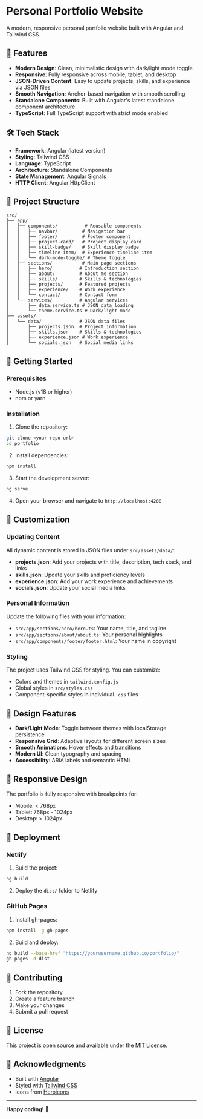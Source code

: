 # Personal Portfolio Website

A modern, responsive personal portfolio website built with Angular and Tailwind CSS.

## 🚀 Features

- **Modern Design**: Clean, minimalistic design with dark/light mode toggle
- **Responsive**: Fully responsive across mobile, tablet, and desktop
- **JSON-Driven Content**: Easy to update projects, skills, and experience via JSON files
- **Smooth Navigation**: Anchor-based navigation with smooth scrolling
- **Standalone Components**: Built with Angular's latest standalone component architecture
- **TypeScript**: Full TypeScript support with strict mode enabled

## 🛠️ Tech Stack

- **Framework**: Angular (latest version)
- **Styling**: Tailwind CSS
- **Language**: TypeScript
- **Architecture**: Standalone Components
- **State Management**: Angular Signals
- **HTTP Client**: Angular HttpClient

## 📁 Project Structure

```
src/
├── app/
│   ├── components/          # Reusable components
│   │   ├── navbar/         # Navigation bar
│   │   ├── footer/         # Footer component
│   │   ├── project-card/   # Project display card
│   │   ├── skill-badge/    # Skill display badge
│   │   ├── timeline-item/  # Experience timeline item
│   │   └── dark-mode-toggle/ # Theme toggle
│   ├── sections/           # Main page sections
│   │   ├── hero/          # Introduction section
│   │   ├── about/         # About me section
│   │   ├── skills/        # Skills & technologies
│   │   ├── projects/      # Featured projects
│   │   ├── experience/    # Work experience
│   │   └── contact/       # Contact form
│   └── services/          # Angular services
│       ├── data.service.ts # JSON data loading
│       └── theme.service.ts # Dark/light mode
├── assets/
│   └── data/              # JSON data files
│       ├── projects.json  # Project information
│       ├── skills.json    # Skills & technologies
│       ├── experience.json # Work experience
│       └── socials.json   # Social media links
```

## 🚀 Getting Started

### Prerequisites

- Node.js (v18 or higher)
- npm or yarn

### Installation

1. Clone the repository:
```bash
git clone <your-repo-url>
cd portfolio
```

2. Install dependencies:
```bash
npm install
```

3. Start the development server:
```bash
ng serve
```

4. Open your browser and navigate to `http://localhost:4200`

## 📝 Customization

### Updating Content

All dynamic content is stored in JSON files under `src/assets/data/`:

- **projects.json**: Add your projects with title, description, tech stack, and links
- **skills.json**: Update your skills and proficiency levels
- **experience.json**: Add your work experience and achievements
- **socials.json**: Update your social media links

### Personal Information

Update the following files with your information:

- `src/app/sections/hero/hero.ts`: Your name, title, and tagline
- `src/app/sections/about/about.ts`: Your personal highlights
- `src/app/components/footer/footer.html`: Your name in copyright

### Styling

The project uses Tailwind CSS for styling. You can customize:

- Colors and themes in `tailwind.config.js`
- Global styles in `src/styles.css`
- Component-specific styles in individual `.css` files

## 🎨 Design Features

- **Dark/Light Mode**: Toggle between themes with localStorage persistence
- **Responsive Grid**: Adaptive layouts for different screen sizes
- **Smooth Animations**: Hover effects and transitions
- **Modern UI**: Clean typography and spacing
- **Accessibility**: ARIA labels and semantic HTML

## 📱 Responsive Design

The portfolio is fully responsive with breakpoints for:
- Mobile: < 768px
- Tablet: 768px - 1024px
- Desktop: > 1024px

## 🚀 Deployment

### Netlify

1. Build the project:
```bash
ng build
```

2. Deploy the `dist/` folder to Netlify

### GitHub Pages

1. Install gh-pages:
```bash
npm install -g gh-pages
```

2. Build and deploy:
```bash
ng build --base-href "https://yourusername.github.io/portfolio/"
gh-pages -d dist
```

## 🤝 Contributing

1. Fork the repository
2. Create a feature branch
3. Make your changes
4. Submit a pull request

## 📄 License

This project is open source and available under the [MIT License](LICENSE).

## 🙏 Acknowledgments

- Built with [Angular](https://angular.io/)
- Styled with [Tailwind CSS](https://tailwindcss.com/)
- Icons from [Heroicons](https://heroicons.com/)

---

**Happy coding! 🎉**

